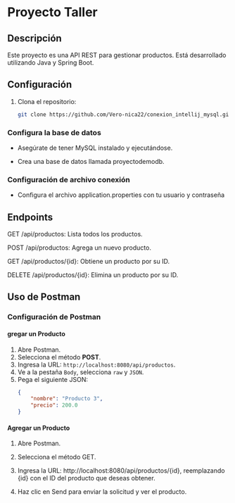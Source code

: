 # Proyecto Taller

## Descripción
Este proyecto es una API REST para gestionar productos. Está desarrollado utilizando Java y Spring Boot.

## Configuración
1. Clona el repositorio:
   ```sh
   git clone https://github.com/Vero-nica22/conexion_intellij_mysql.git

### Configura la base de datos
- Asegúrate de tener MySQL instalado y ejecutándose.

- Crea una base de datos llamada proyectodemodb.

### Configuración de archivo conexión
- Configura el archivo application.properties con tu usuario y contraseña

## Endpoints

GET /api/productos: Lista todos los productos.

POST /api/productos: Agrega un nuevo producto.

GET /api/productos/{id}: Obtiene un producto por su ID.

DELETE /api/productos/{id}: Elimina un producto por su ID.

## Uso de Postman

### Configuración de Postman

#### gregar un Producto
1. Abre Postman.
2. Selecciona el método **POST**.
3. Ingresa la URL: `http://localhost:8080/api/productos`.
4. Ve a la pestaña `Body`, selecciona `raw` y `JSON`.
5. Pega el siguiente JSON:
   ```json
   {
       "nombre": "Producto 3",
       "precio": 200.0
   }
#### Agregar un Producto
1. Abre Postman.

2. Selecciona el método GET.

3. Ingresa la URL: http://localhost:8080/api/productos/{id}, reemplazando {id} con el ID del producto que deseas obtener.

4. Haz clic en Send para enviar la solicitud y ver el producto.

